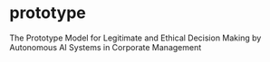 # prototype
The Prototype Model for Legitimate and Ethical Decision Making by Autonomous AI Systems in Corporate Management
